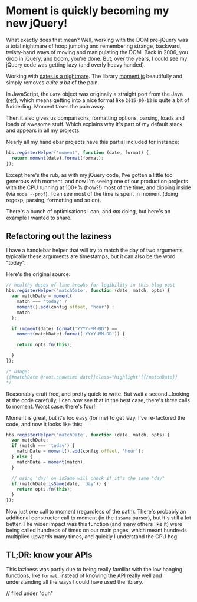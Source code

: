 # Moment is quickly becoming my new jQuery!

What exactly does that mean? Well, working with the DOM pre-jQuery was a total nightmare of hoop jumping and remembering strange, backward, twisty-hand ways of moving and manipulating the DOM. Back in 2006, you drop in jQuery, and boom, you're done. But, over the years, I could see my jQuery code was getting lazy (and overly heavy handed).

Working with [dates is a nightmare](https://www.youtube.com/watch?v=-5wpm-gesOY). The library [moment.js](http://momentjs.com) beautifully and simply removes *quite a bit* of the pain.

<!--more-->

In JavaScript, the `Date` object was originally a straight port from the Java ([ref](https://twitter.com/rem/status/585074626868445184)), which means getting into a nice format like `2015-09-13` is quite a bit of fudderling. Moment takes the pain away.

Then it also gives us comparisons, formatting options, parsing, loads and loads of awesome stuff. Which explains why it's part of my default stack and appears in all my projects.

Nearly all my handlebar projects have this partial included for instance:

```js
hbs.registerHelper('moment', function (date, format) {
  return moment(date).format(format);
});
```

Except here's the rub, as with my jQuery code, I've gotten a little too generous with moment, and now I'm seeing one of our production projects with the CPU running at 100+% (how?!) most of the time, and dipping inside (via `node --prof`), I can see most of the time is spent in moment (doing regexp, parsing, formatting and so on).

There's a bunch of optimisations I can, and *am* doing, but here's an example I wanted to share.

## Refactoring out the laziness

I have a handlebar helper that will try to match the day of two arguments, typically these arguments are timestamps, but it can also be the word "today".

Here's the original source:

```js
// healthy doses of line breaks for legibility in this blog post
hbs.registerHelper('matchDate', function (date, match, opts) {
  var matchDate = moment(
    match === 'today' ?
    moment().add(config.offset, 'hour') :
    match
  );

  if (moment(date).format('YYYY-MM-DD') ==
    moment(matchDate).format('YYYY-MM-DD')) {

    return opts.fn(this);

  }
});

/* usage:
{{#matchDate @root.showtime date}}class="highlight"{{/matchDate}}
*/
```

Reasonably cruft free, and pretty quick to write. But wait a second...looking at the code carefully, I can *now* see that in the best case, there's *three* calls to moment. Worst case: there's four!

Moment is great, but it's too easy (for me) to get lazy. I've re-factored the code, and now it looks like this:

```js
hbs.registerHelper('matchDate', function (date, match, opts) {
  var matchDate;
  if (match === 'today') {
    matchDate = moment().add(config.offset, 'hour');
  } else {
    matchDate = moment(match);
  }

  // using 'day' on isSame will check if it's the same "day"
  if (matchDate.isSame(date, 'day')) {
    return opts.fn(this);
  }
});
```

Now just *one* call to moment (regardless of the path). There's probably an additional constructor call to moment (in the `isSame` parser), but it's still a lot better. The wider impact was this function (and many others like it) were being called hundreds of times on our main pages, which meant hundreds multiplied upwards many times, and quickly I understand the CPU hog.

## TL;DR: know your APIs

This laziness was partly due to being really familiar with the low hanging functions, like `format`, instead of knowing the API really well and understanding all the ways I could have used the library.

// filed under "duh"
